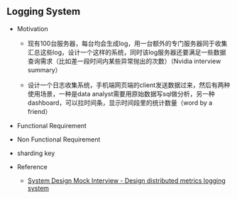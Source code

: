## Logging System

* Motivation

  * 现有100台服务器，每台均会生成log，用一台额外的专门服务器同于收集汇总这些log，设计一个这样的系统，同时该log服务器还要满足一些数据查询需求（比如差一段时间内某些异常抛出的次数）（Nvidia interview summary）

  * 设计一个日志收集系统，手机端网页端的client发送数据过来，然后有两种使用场景，一种是data analyst需要用原始数据写sql做分析，另一种dashboard，可以拉时间条，显示时间段里的统计数量（word by a friend）

* Functional Requirement

* Non Functional Requirement

* sharding key

* Reference

  * [System Design Mock Interview - Design distributed metrics logging system](https://www.youtube.com/watch?v=aiSoZBfFk0M)

